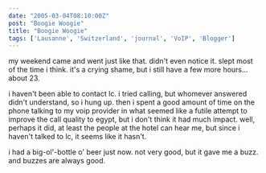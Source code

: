 ```yaml
---
date: "2005-03-04T08:10:00Z"
post: "Boogie Woogie"
title: "Boogie Woogie"
tags: ['Lausanne', 'Switzerland', 'journal', 'VoIP', 'Blogger']
---
```

my weekend came and went just like that. didn't even notice it. slept most of the time i think. it's a crying shame, but i still have a few more hours... about 23.

i haven't been able to contact lc. i tried calling, but whomever answered didn't understand, so i hung up. then i spent a good amount of time on the phone talking to my voip provider in what seemed like a futile attempt to improve the call quality to egypt, but i don't think it had much impact. well, perhaps it did, at least the people at the hotel can hear me, but since i haven't talked to lc, it seems like it hasn't.

i had a big-ol'-bottle o' beer just now. not very good, but it gave me a buzz. and buzzes are always good.